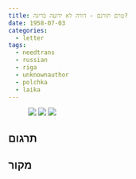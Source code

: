 ```yaml
---
title: טרם תורגם - דורה לא ידועה בריגה?
date: 1958-07-03
categories:
  - letter
tags:
  - needtrans
  - russian
  - riga
  - unknownauthor
  - polchka
  - laika
---
```


<figure class="half">
    <a  href="/pupko-papers/assets/images/1958-07-03-russian-1.jpg">
    <img src="/pupko-papers/assets/images/1958-07-03-russian-1.jpg"></a>
    <a  href="/pupko-papers/assets/images/1958-07-03-russian-2.jpg">
    <img src="/pupko-papers/assets/images/1958-07-03-russian-2.jpg"></a>
    <a  href="/pupko-papers/assets/images/1958-07-05-riga-envelope.jpg">
    <img src="/pupko-papers/assets/images/1958-07-05-riga-envelope.jpg"></a>
</figure>

## תרגום

## מקור
